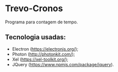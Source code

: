 # Trevo-Cronos
Programa para contagem de tempo.

## Tecnologia usadas:

- Electron (https://electronjs.org/);
- Photon (http://photonkit.com/);
- Xel (https://xel-toolkit.org/);
- JQuery (https://www.npmjs.com/package/jquery).
